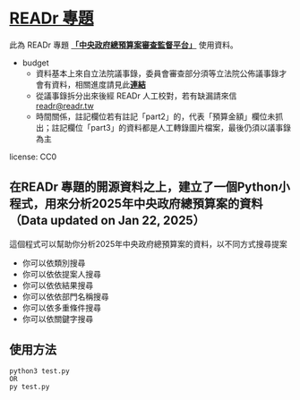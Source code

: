 # [**READr 專題**](https://github.com/readr-data/2025_budget)
此為 READr 專題 [**「中央政府總預算案審查監督平台」**](https://readr.tw/project/3/2025budget/) 使用資料。
* budget
  * 資料基本上來自立法院議事錄，委員會審查部分須等立法院公佈議事錄才會有資料，相關進度請見此[**連結**](https://docs.google.com/spreadsheets/d/1LTHdDPmihKQlUggj0PzITA44QGlQGgIUSR8D59hWZPI/)
  * 從議事錄拆分出來後經 READr 人工校對，若有缺漏請來信 readr@readr.tw
  * 時間關係，註記欄位若有註記「part2」的，代表「預算金額」欄位未抓出；註記欄位「part3」的資料都是人工轉錄圖片檔案，最後仍須以議事錄為主

license: CC0

## 在READr 專題的開源資料之上，建立了一個Python小程式，用來分析2025年中央政府總預算案的資料（Data updated on Jan 22, 2025）
這個程式可以幫助你分析2025年中央政府總預算案的資料，以不同方式搜尋提案
* 你可以依類別搜尋
* 你可以依依提案人搜尋
* 你可以依依結果搜尋
* 你可以依依部門名稱搜尋
* 你可以依多重條件搜尋
* 你可以依關鍵字搜尋

## 使用方法
```
python3 test.py
OR
py test.py
```
